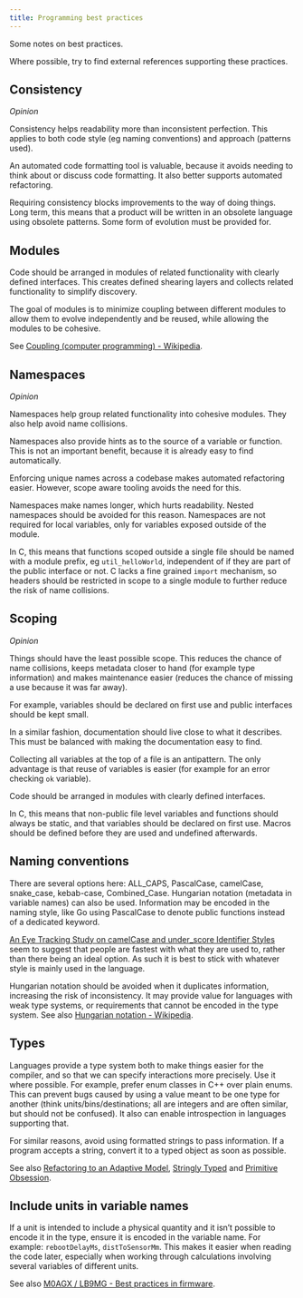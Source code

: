 ```yaml
---
title: Programming best practices
---
```


Some notes on best practices.

Where possible, try to find external references supporting these practices.

## Consistency

*Opinion*

Consistency helps readability more than inconsistent perfection. This applies to both code style (eg naming conventions) and approach (patterns used).

An automated code formatting tool is valuable, because it avoids needing to think about or discuss code formatting. It also better supports automated refactoring.

Requiring consistency blocks improvements to the way of doing things. Long term, this means that a product will be written in an obsolete language using obsolete patterns. Some form of evolution must be provided for.

## Modules

Code should be arranged in modules of related functionality with clearly defined interfaces. This creates defined shearing layers and collects related functionality to simplify discovery.

The goal of modules is to minimize coupling between different modules to allow them to evolve independently and be reused, while allowing the modules to be cohesive.

See [Coupling (computer programming) - Wikipedia](https://en.wikipedia.org/wiki/Coupling_(computer_programming)).

## Namespaces

*Opinion*

Namespaces help group related functionality into cohesive modules. They also help avoid name collisions.

Namespaces also provide hints as to the source of a variable or function. This is not an important benefit, because it is already easy to find automatically.

Enforcing unique names across a codebase makes automated refactoring easier. However, scope aware tooling avoids the need for this.

Namespaces make names longer, which hurts readability. Nested namespaces should be avoided for this reason. Namespaces are not required for local variables, only for variables exposed outside of the module.

In C, this means that functions scoped outside a single file should be named with a module prefix, eg `util_helloWorld`, independent of if they are part of the public interface or not. C lacks a fine grained `import` mechanism, so headers should be restricted in scope to a single module to further reduce the risk of name collisions.

## Scoping

*Opinion*

Things should have the least possible scope. This reduces the chance of name collisions, keeps metadata closer to hand (for example type information) and makes maintenance easier (reduces the chance of missing a use because it was far away).

For example, variables should be declared on first use and public interfaces should be kept small.

In a similar fashion, documentation should live close to what it describes. This must be balanced with making the documentation easy to find.

Collecting all variables at the top of a file is an antipattern. The only advantage is that reuse of variables is easier (for example for an error checking `ok` variable).

Code should be arranged in modules with clearly defined interfaces.

In C, this means that non-public file level variables and functions should always be static, and that variables should be declared on first use. Macros should be defined before they are used and undefined afterwards.

## Naming conventions

There are several options here: ALL\_CAPS, PascalCase, camelCase, snake\_case, kebab-case, Combined\_Case. Hungarian notation (metadata in variable names) can also be used. Information may be encoded in the naming style, like Go using PascalCase to denote public functions instead of a dedicated keyword.

[An Eye Tracking Study on camelCase and under\_score Identifier Styles](https://ieeexplore.ieee.org/document/5521745) seem to suggest that people are fastest with what they are used to, rather than there being an ideal option. As such it is best to stick with whatever style is mainly used in the language. 

Hungarian notation should be avoided when it duplicates information, increasing the risk of inconsistency. It may provide value for languages with weak type systems, or requirements that cannot be encoded in the type system. See also [Hungarian notation - Wikipedia](https://en.wikipedia.org/wiki/Hungarian_notation#Disadvantages).

## Types

Languages provide a type system both to make things easier for the compiler, and so that we can specify interactions more precisely. Use it where possible. For example, prefer enum classes in C++ over plain enums. This can prevent bugs caused by using a value meant to be one type for another (think units/bins/destinations; all are integers and are often similar, but should not be confused). It also can enable introspection in languages supporting that.

For similar reasons, avoid using formatted strings to pass information. If a program accepts a string, convert it to a typed object as soon as possible.

See also [Refactoring to an Adaptive Model](https://www.martinfowler.com/articles/refactoring-adaptive-model.html#RemovePrimitiveObsession), [Stringly Typed](https://wiki.c2.com/?StringlyTyped) and [Primitive Obsession](https://wiki.c2.com/?PrimitiveObsession).

## Include units in variable names

If a unit is intended to include a physical quantity and it isn’t possible to encode it in the type, ensure it is encoded in the variable name. For example: `rebootDelayMs`, `distToSensorMm`. This makes it easier when reading the code later, especially when working through calculations involving several variables of different units.

See also [M0AGX / LB9MG - Best practices in firmware](https://m0agx.eu/best-practices-in-firmware.html).

